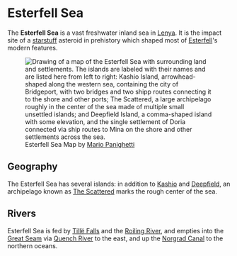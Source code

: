 # Esterfell Sea

The **Esterfell Sea** is a vast freshwater inland sea in [Lenya](../). It is the impact site of a [starstuff](../../../../ch-6-mote-treasures/starstuff.md) asteroid in prehistory which shaped most of [Esterfell](../../)'s modern features.

<figure>
  <img src="map-esterfell-natural-mario-panighetti.jpg" alt="Drawing of a map of the Esterfell Sea with surrounding land and settlements. The islands are labeled with their names and are listed here from left to right: Kashio Island, arrowhead-shaped along the western sea, containing the city of Bridgeport, with two bridges and two shipp routes connecting it to the shore and other ports; The Scattered, a large archipelago roughly in the center of the sea made of multiple small unsettled islands; and Deepfield Island, a comma-shaped island with some elevation, and the single settlement of Doria connected via ship routes to Mina on the shore and other settlements across the sea." />
  <figcaption>Esterfell Sea Map by <a href="https://mario.panighetti.net">Mario Panighetti</a></figcaption>
</figure>

## Geography

The Esterfell Sea has several islands: in addition to [Kashio](kashio.md) and [Deepfield](deepfield.md), an archipelago known as [The Scattered](the-scattered.md) marks the rough center of the sea.

## Rivers

Esterfell Sea is fed by [Tillë Falls](../attalya-mountains/tille-peak/tille-falls.md) and the [Roiling River](../attalya-mountains/taltol-peak/roiling-river.md), and empties into the [Great Seam](../great-seam.md) via [Quench River](../quench-river.md) to the east, and up the [Norgrad Canal](../norgrad-canal.md) to the northern oceans.
